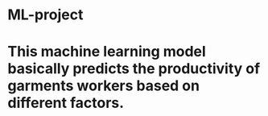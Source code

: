 # ML-project
# This machine learning model basically predicts the productivity of garments workers based on different factors.

